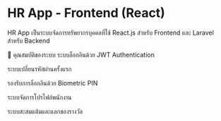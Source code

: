 # HR App - Frontend (React)
HR App เป็นระบบจัดการทรัพยากรบุคคลที่ใช้ React.js สำหรับ Frontend และ Laravel สำหรับ Backend

📌 คุณสมบัติของระบบ
ระบบล็อกอินด้วย JWT Authentication

ระบบเปลี่ยนรหัสผ่านครั้งแรก

รองรับการล็อกอินด้วย Biometric PIN

ระบบจัดการโปรไฟล์พนักงาน

ระบบสะสมแต้มและแลกของรางวัล
